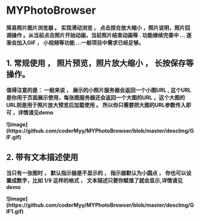 # MYPhotoBrowser

<b>简易照片图片浏览器 。 实现滑动浏览 ， 点击捏合放大缩小 ，照片说明，照片回调操作 。从当前点击照片开始动画，当前照片结束动画等 . 功能继续完善中 ... 逐渐会加入GIF ， 小视频等功能 ...一般项目中需求已经足够。


<p>

## 1. 常规使用 ， 照片预览，照片放大缩小 ， 长按保存等操作。

<b>值得注意的是： 一般来说 ， 展示的小照片服务器会返回一个小图URL , 这个URL是你用于页面展示使用，每张图服务器还会返回一个大图的URL ，这个大图的URL则是用于照片放大预览后加载使用 。 所以你只需要把大图的URL参数传入即可 ，详情请见demo
<p>
![image](https://github.com/coderMyy/MYPhotoBrowser/blob/master/descImg/GIF.gif)

<p>

## 2. 带有文本描述使用
<b> 当只有一张图时 ， 默认指示器是不显示的 ， 指示器默认为小圆点 ， 你也可以设置成数字，比如 1/9 这样的格式 ， 文本描述只要你赋值了就会显示,详情请见demo
<p>
![image](https://github.com/coderMyy/MYPhotoBrowser/blob/master/descImg/GIF1.gif)
